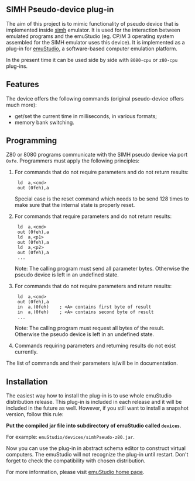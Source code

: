 SIMH Pseudo-device plug-in
--------------------------

The aim of this project is to mimic functionality of pseudo device that is implemented
inside [simh](http://simh.trailing-edge.com/) emulator. It is used for the interaction
between emulated programs and the emuStudio (eg. CP/M 3 operating system assembled for
the SIMH emulator uses this device). It is implemented as a plug-in for
[emuStudio](http://net.emustudio.sf.net), a software-based computer emulation platform.

In the present time it can be used side by side with `8080-cpu` or `z80-cpu` plug-ins.

Features
--------

The device offers the following commands (original pseudo-device offers much more):

* get/set the current time in milliseconds, in various formats;
* memory bank switching.

Programming
-----------

Z80 or 8080 programs communicate with the SIMH pseudo device via port `0xfe`. Programmers
must apply the following principles:

1. For commands that do not require parameters and do not return results:

        ld  a,<cmd>
        out (0feh),a

   Special case is the reset command which needs to be send 128 times to make
   sure that the internal state is properly reset.

2. For commands that require parameters and do not return results:

        ld  a,<cmd>
        out (0feh),a
        ld  a,<p1>
        out (0feh),a
        ld  a,<p2>
        out (0feh),a
        ...

   Note: The calling program must send all parameter bytes. Otherwise
   the pseudo device is left in an undefined state.

3. For commands that do not require parameters and return results:

        ld  a,<cmd>
        out (0feh),a
        in  a,(0feh)    ; <A> contains first byte of result
        in  a,(0feh)    ; <A> contains second byte of result
        ...

   Note: The calling program must request all bytes of the result. Otherwise
   the pseudo device is left in an undefined state.

4. Commands requiring parameters and returning results do not exist currently.

The list of commands and their parameters is/will be in documentation.

Installation
------------

The easiest way how to install the plug-in is to use whole emuStudio distribution release. This plug-in is
included in each release and it will be included in the future as well. However, if you still want to install
a snapshot version, follow this rule: 

**Put the compiled jar file into subdirectory of emuStudio called `devices`**.

For example: `emuStudio/devices/simhPseudo-z80.jar`.

Now you can use the plug-in in abstract schema editor to construct virtual computers. The emuStudio
will not recognize the plug-in until restart. Don't forget to check the compatibility with chosen
distribution.

For more information, please visit [emuStudio home page](http://net.emustudio.sourceforge.net/downloads.html).

